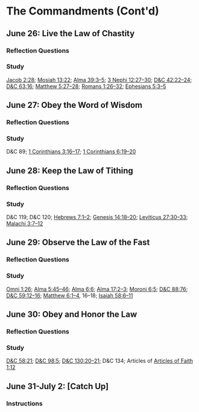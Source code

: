 # The Commandments (Cont'd)

## June 26: Live the Law of Chastity

### Reflection Questions

### Study
[Jacob 2:28](https://www.lds.org/scriptures/bofm/jacob/2.28); [Mosiah 13:22](https://www.lds.org/scriptures/bofm/mosiah/13.22); [Alma 39:3–5](https://www.lds.org/scriptures/bofm/alma/39.3-5); [3 Nephi 12:27–30](https://www.lds.org/scriptures/bofm/3-ne/12.27-30); [D&C 42:22–24](https://www.lds.org/scriptures/dc-testament/dc/42.22-24); [D&C 63:16](https://www.lds.org/scriptures/dc-testament/dc/63.16); [Matthew 5:27–28](https://www.lds.org/scriptures/nt/matt/5.27-28); [Romans 1:26–32](https://www.lds.org/scriptures/nt/rom/1.26-32); [Ephesians 5:3–5](https://www.lds.org/scriptures/nt/eph/5.3-5)

## June 27: Obey the Word of Wisdom

### Reflection Questions

### Study
D&C 89; [1 Corinthians 3:16–17](https://www.lds.org/scriptures/nt/1-cor/3.16-17); [1 Corinthians 6:19–20](https://www.lds.org/scriptures/nt/1-cor/6.19-20)

## June 28: Keep the Law of Tithing

### Reflection Questions

### Study
D&C 119; D&C 120; [Hebrews 7:1–2](https://www.lds.org/scriptures/nt/heb/7.1-2); [Genesis 14:18–20](https://www.lds.org/scriptures/ot/gen/14.18-20); [Leviticus 27:30–33](https://www.lds.org/scriptures/ot/lev/27.30-33); [Malachi 3:7–12](https://www.lds.org/scriptures/ot/mal/3.7-12)

## June 29: Observe the Law of the Fast

### Reflection Questions

### Study
[Omni 1:26](https://www.lds.org/scriptures/bofm/omni/1.26); [Alma 5:45–46](https://www.lds.org/scriptures/bofm/alma/5.45-46); [Alma 6:6](https://www.lds.org/scriptures/bofm/alma/6.6); [Alma 17:2–3](https://www.lds.org/scriptures/bofm/alma/17.2-3); [Moroni 6:5](https://www.lds.org/scriptures/bofm/moro/6.5); [D&C 88:76](https://www.lds.org/scriptures/dc-testament/dc/88.76); [D&C 59:12–16](https://www.lds.org/scriptures/dc-testament/dc/59.12-16); [Matthew 6:1–4](https://www.lds.org/scriptures/nt/matt/6.1-4), 16–18; [Isaiah 58:6–11](https://www.lds.org/scriptures/ot/isa/58.6-11)

## June 30: Obey and Honor the Law

### Reflection Questions

### Study
[D&C 58:21](https://www.lds.org/scriptures/dc-testament/dc/58.21); [D&C 98:5](https://www.lds.org/scriptures/dc-testament/dc/98.5); [D&C 130:20–21](https://www.lds.org/scriptures/dc-testament/dc/130.20-21); D&C 134; Articles of [Articles of Faith 1:12](https://www.lds.org/scriptures/pgp/a-of-f/1.12)

## June 31-July 2: [Catch Up]

### Instructions
